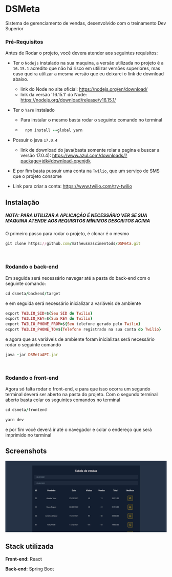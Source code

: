 
# DSMeta

Sistema de gerenciamento de vendas, desenvolvido com o treinamento Dev Superior 

### Pré-Requisitos

Antes de Rodar o projeto, você devera atender aos seguintes requisitos:

* Ter o `Nodejs` instalado na sua maquina, a versão utilizada no projeto é a `16.15.1` acredito que não há risco em utilizar versões superiores, mas caso queira utilizar a mesma versão que eu deixarei o link de download abaixo.
  * link do Node no site oficial: https://nodejs.org/en/download/
  * link da versão '16.15.1' do Node: https://nodejs.org/download/release/v16.15.1/

* Ter o `Yarn` instalado
    * Para instalar o mesmo basta rodar o seguinte comando no terminal
    * ```Ruby
        npm install --global yarn
      ```

* Possuir o java `17.0.4`
    * link de download do java(basta somente rolar a pagina e buscar a versão 17.0.4): https://www.azul.com/downloads/?package=jdk#download-openjdk 

* E por fim basta pussuir uma conta na `Twilio`, que um serviço de SMS que o projeto consome
 * Link para criar a conta: https://www.twilio.com/try-twilio

## Instalação

##### NOTA: PARA UTILIZAR A APLICAÇÃO É NECESSÁRIO VER SE SUA MAQUINA ATENDE AOS REQUISITOS MÍNIMOS DESCRITOS ACIMA

O primeiro passo para rodar o projeto, é clonar é o mesmo

```Ruby
git clone https://github.com/matheusnascimentods/DSMeta.git
```
<br>

### Rodando o back-end

Em seguida será necessário navegar até a pasta do 
back-end com o seguinte comando:

```Ruby
cd dsmeta/backend/target
```
e em seguida será necessário inicializar a variáveis de ambiente

```Ruby
export TWILIO_SID=${Seu SID do Twilio}
export TWILIO_KEY=${Sua KEY do Twilio}
export TWILIO_PHONE_FROM=${Seu telefone gerado pelo Twilio}
export TWILIO_PHONE_TO=${Telefone registrado na sua conta do Twilio}
```

e agora que as variáveis de ambiente foram inicializas será necessário rodar o seguinte comando
```Ruby
java -jar DSMetaAPI.jar
```

<br>

### Rodando o front-end

Agora só falta rodar o front-end, e para que isso ocorra um segundo
terminal deverá ser aberto na pasta do projeto. Com o segundo terminal
aberto basta colar os seguintes comandos no terminal
```Ruby
cd dsmeta/frontend
```
```Ruby
yarn dev
```
e por fim você deverá ir até o navegador e colar o endereço que será imprimido no terminal


    
## Screenshots

![scrennshot](/Images%20For%20Github/home.jpg)

## Stack utilizada

**Front-end:** React

**Back-end:** Spring Boot

